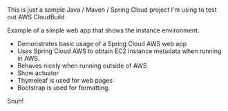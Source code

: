 # 
This is just a sample Java / Maven / Spring Cloud project I'm using to test out AWS CloudBuild        
    
Example of a simple web app that shows the instance environment.     
- Demonstrates basic usage of a Spring Cloud AWS web app   
- Uses Spring Cloud AWS to obtain EC2 instance metadata when running in AWS.   
- Behaves nicely when running outside of AWS    
- Show actuator   
- Thymeleaf is used for web pages      
- Bootstrap is used for formatting.    

Snuh! 
       
 
